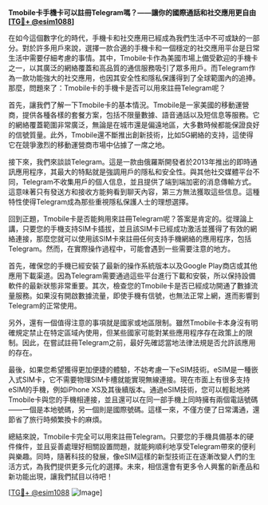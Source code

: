 **Tmobile卡手機卡可以註冊Telegram嗎？——讓你的國際通話和社交應用更自由[[TG💪+ @esim1088](https://t.me/s/esim1088)]**

在如今這個數字化的時代，手機卡和社交應用已經成為我們生活中不可或缺的一部分。對於許多用戶來說，選擇一款合適的手機卡和一個穩定的社交應用平台是日常生活中需要仔細考慮的事情。其中，Tmobile卡作為美國市場上備受歡迎的手機卡之一，以其廣泛的網絡覆蓋和高品質的通信服務吸引了眾多用戶。而Telegram作為一款功能強大的社交應用，也因其安全性和隱私保護得到了全球範圍內的追捧。那麼，問題來了：Tmobile卡的手機卡是否可以用來註冊Telegram呢？

首先，讓我們了解一下Tmobile卡的基本情況。Tmobile是一家美國的移動運營商，提供各種各樣的套餐方案，包括不限量數據、語音通話以及短信息等服務。它的網絡覆蓋範圍非常廣泛，無論是在城市還是偏遠地區，大多數時候都能保證良好的信號質量。此外，Tmobile還不斷推出創新技術，比如5G網絡的支持，這使得它在競爭激烈的移動運營商市場中佔據了一席之地。

接下來，我們來談談Telegram。這是一款由俄羅斯開發者於2013年推出的即時通訊應用程序，其最大的特點就是強調用戶的隱私和安全性。與其他社交媒體平台不同，Telegram不收集用戶的個人信息，並且提供了端到端加密的消息傳輸方式。這意味著只有發送方和接收方能夠看到聊天內容，第三方無法獲取這些信息。這種特性使得Telegram成為那些重視隱私保護人士的理想選擇。

回到正題，Tmobile卡是否能夠用來註冊Telegram呢？答案是肯定的。從理論上講，只要您的手機支持SIM卡插拔，並且該SIM卡已經成功激活並獲得了有效的網絡連接，那麼您就可以使用該SIM卡來註冊任何支持手機網絡的應用程序，包括Telegram。然而，在實際操作過程中，可能會遇到一些需要注意的地方。

首先，確保您的手機已經安裝了最新的操作系統版本以及Google Play商店或其他應用下載渠道。因為Telegram需要通過這些平台進行下載和安裝，所以保持設備軟件的最新狀態非常重要。其次，檢查您的Tmobile卡是否已經成功開通了數據流量服務。如果沒有開啟數據流量，即使手機有信號，也無法正常上網，進而影響到Telegram的正常使用。

另外，還有一個值得注意的事項就是國家或地區限制。雖然Tmobile卡本身沒有明確規定禁止在特定區域內使用，但某些國家可能對某些應用程序存在政策上的限制。因此，在嘗試註冊Telegram之前，最好先確認當地法律法規是否允許該應用的存在。

最後，如果您希望獲得更加便捷的體驗，不妨考慮一下eSIM技術。eSIM是一種嵌入式SIM卡，它不需要物理SIM卡槽就能實現無線連接。現在市面上有很多支持eSIM的手機，例如iPhone XS及其後續版本。通過eSIM技術，您可以輕鬆地將Tmobile卡與您的手機相連接，並且還可以在同一部手機上同時擁有兩個電話號碼——一個是本地號碼，另一個則是國際號碼。這樣一來，不僅方便了日常溝通，還節省了旅行時頻繁換卡的麻煩。

總結來說，Tmobile卡完全可以用來註冊Telegram。只要您的手機具備基本的硬件條件，並且妥善處理好相關設置問題，就能夠順利地享受Telegram帶來的便利與樂趣。同時，隨著科技的發展，像eSIM這樣的新型技術正在逐漸改變人們的生活方式，為我們提供更多元化的選擇。未來，相信還會有更多令人興奮的新產品和新功能出現，讓我們拭目以待吧！

[[TG💪+ @esim1088](https://t.me/s/esim1088) ![Image](https://i.postimg.cc/4NQfJmqS/Snipaste-2025-05-13-00-14-12.png)]